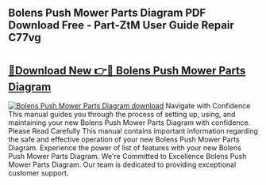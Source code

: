 ## Bolens Push Mower Parts Diagram PDF Download Free - Part-ZtM User Guide Repair C77vg

# <h2><a href="http://dfj98ho.blite.top/?on=Bolens+Push+Mower+Parts+Diagram">🔗Download New 👉🔴 Bolens Push Mower Parts Diagram</a></h2>

[![Bolens Push Mower Parts Diagram download](https://i.imgur.com/lujVjoI.png)](http://dfj98ho.blite.top/?on=Bolens+Push+Mower+Parts+Diagram)
Navigate with Confidence This manual guides you through the process of setting up, using, and maintaining your new Bolens Push Mower Parts Diagram with confidence. Please Read Carefully This manual contains important information regarding the safe and effective operation of your new Bolens Push Mower Parts Diagram. Experience the power of list of features with your new Bolens Push Mower Parts Diagram. We're Committed to Excellence Bolens Push Mower Parts Diagram. Our team is dedicated to providing exceptional customer support.
